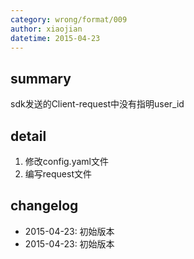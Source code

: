 ```yaml
---
category: wrong/format/009
author: xiaojian
datetime: 2015-04-23
---
```


## summary

sdk发送的Client-request中没有指明user_id

## detail

1. 修改config.yaml文件
2. 编写request文件

## changelog

- 2015-04-23: 初始版本
- 2015-04-23: 初始版本